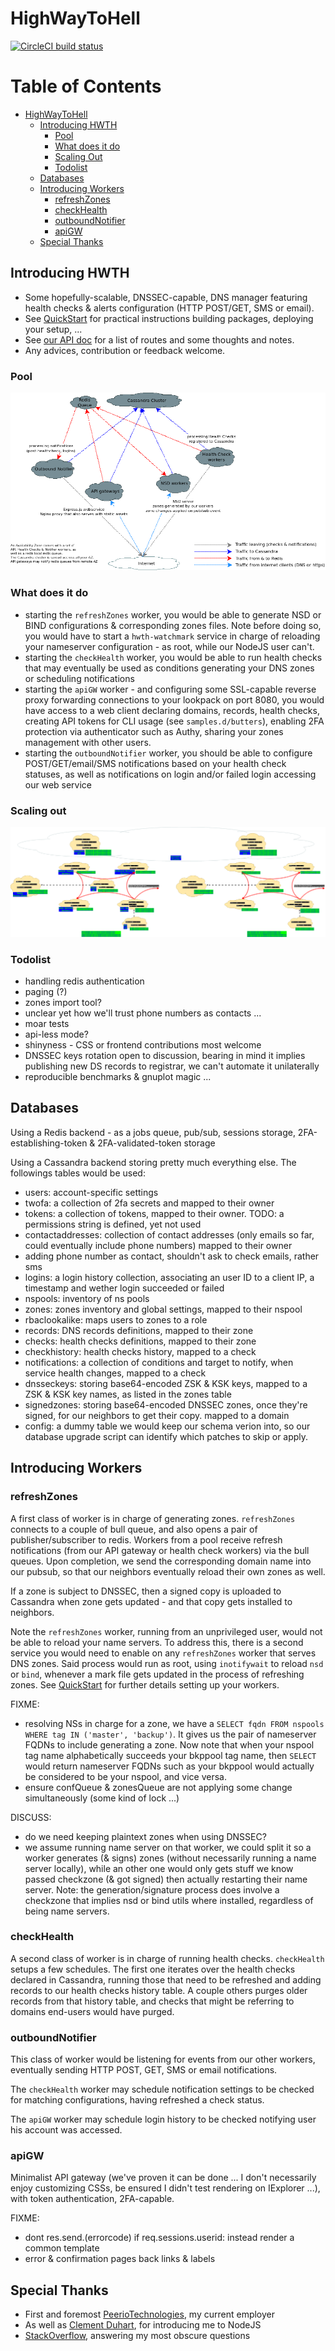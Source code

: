 # HighWayToHell

[![CircleCI build status](https://circleci.com/gh/faust64/highwaytohell/tree/master.svg?style=shield)](https://circleci.com/gh/faust64/highwaytohell/tree/master)

Table of Contents
=================

  * [HighWayToHell](#highwaytohell)
    * [Introducing HWTH](#introducing-hwth)
      * [Pool](#pool)
      * [What does it do](#what-does-it-do)
      * [Scaling Out](#scaling-out)
      * [Todolist](#todolist)
    * [Databases](#databases)
    * [Introducing Workers](#introducing-workers)
      * [refreshZones](#refreshzones)
      * [checkHealth](#checkhealth)
      * [outboundNotifier](#outboundnotifier)
      * [apiGW](#apigw)
    * [Special Thanks](#special-thanks)

## Introducing HWTH

 * Some hopefully-scalable, DNSSEC-capable, DNS manager featuring health checks
   & alerts configuration (HTTP POST/GET, SMS or email).
 * See [QuickStart](QUICKSTART.md) for practical instructions building packages,
   deploying your setup, ...
 * See [our API doc](API.md) for a list of routes and some thoughts and notes.
 * Any advices, contribution or feedback welcome.

### Pool

![HWTH Pool Illustrated](samples.d/diags/hwth.png)

### What does it do

 * starting the `refreshZones` worker, you would be able to generate NSD or
   BIND configurations & corresponding zones files. Note before doing so,
   you would have to start a `hwth-watchmark` service in charge of reloading
   your nameserver configuration - as root, while our NodeJS user can't.
 * starting the `checkHealth` worker, you would be able to run health checks
   that may eventually be used as conditions generating your DNS zones or
   scheduling notifications
 * starting the `apiGW` worker - and configuring some SSL-capable reverse
   proxy forwarding connections to your lookpack on port 8080, you would
   have access to a web client declaring domains, records, health checks,
   creating API tokens for CLI usage (see `samples.d/butters`), enabling
   2FA protection via authenticator such as Authy, sharing your zones
   management with other users.
 * starting the `outboundNotifier` worker, you should be able to configure
   POST/GET/email/SMS notifications based on your health check statuses,
   as well as notifications on login and/or failed login accessing our
   web service

### Scaling out

![Scaling out HWTH](samples.d/diags/hwth-distribution.png)

### Todolist

 * handling redis authentication
 * paging (?)
 * zones import tool?
 * unclear yet how we'll trust phone numbers as contacts ...
 * moar tests
 * api-less mode?
 * shinyness - CSS or frontend contributions most welcome
 * DNSSEC keys rotation open to discussion, bearing in mind it implies
   publishing new DS records to registrar, we can't automate it unilaterally
 * reproducible benchmarks & gnuplot magic ...

## Databases

Using a Redis backend - as a jobs queue, pub/sub, sessions storage,
2FA-establishing-token & 2FA-validated-token storage

Using a Cassandra backend storing pretty much everything else. The followings
tables would be used:

 * users: account-specific settings
 * twofa: a collection of 2fa secrets and mapped to their owner
 * tokens: a collection of tokens, mapped to their owner. TODO: a permissions
   string is defined, yet not used
 * contactaddresses: collection of contact addresses (only emails so far,
   could eventually include phone numbers) mapped to their owner
 * adding phone number as contact, shouldn't ask to check emails, rather sms
 * logins: a login history collection, associating an user ID to a client IP,
   a timestamp and wether login succeeded or failed
 * nspools: inventory of ns pools
 * zones: zones inventory and global settings, mapped to their nspool
 * rbaclookalike: maps users to zones to a role
 * records: DNS records definitions, mapped to their zone
 * checks: health checks definitions, mapped to their zone
 * checkhistory: health checks history, mapped to a check
 * notifications: a collection of conditions and target to notify, when service
   health changes, mapped to a check
 * dnsseckeys: storing base64-encoded ZSK & KSK keys, mapped to a ZSK & KSK
   key names, as listed in the zones table
 * signedzones: storing base64-encoded DNSSEC zones, once they're signed, for
   our neighbors to get their copy. mapped to a domain
 * config: a dummy table we would keep our schema verion into, so our database
   upgrade script can identify which patches to skip or apply.

## Introducing Workers

### refreshZones

A first class of worker is in charge of generating zones. `refreshZones`
connects to a couple of bull queue, and also opens a pair of
publisher/subscriber to redis.
Workers from a pool receive refresh notifications (from our API gateway or
health check workers) via the bull queues.
Upon completion, we send the corresponding domain name into our pubsub, so
that our neighbors eventually reload their own zones as well.

If a zone is subject to DNSSEC, then a signed copy is uploaded to Cassandra
when zone gets updated - and that copy gets installed to neighbors.

Note the `refreshZones` worker, running from an unprivileged user, would not be
able to reload your name servers. To address this, there is a second service you
would need to enable on any `refreshZones` worker that serves DNS zones. Said
process would run as root, using `inotifywait` to reload `nsd` or `bind`,
whenever a mark file gets updated in the process of refreshing zones. See
[QuickStart](QUICKSTART.md) for further details setting up your workers.

FIXME:

 * resolving NSs in charge for a zone, we have a
   `SELECT fqdn FROM nspools WHERE tag IN ('master', 'backup')`. It gives us the
   pair of nameserver FQDNs to include generating a zone. Now note that when
   your nspool tag name alphabetically succeeds your bkppool tag name, then
   `SELECT` would return nameserver FQDNs such as your bkppool would actually be
   considered to be your nspool, and vice versa.
 * ensure confQueue & zonesQueue are not applying some change simultaneously
   (some kind of lock ...)

DISCUSS:

 * do we need keeping plaintext zones when using DNSSEC?
 * we assume running name server on that worker, we could split it so a worker
   generates (& signs) zones (without necessarily running a name server
   locally), while an other one would only gets stuff we know passed checkzone
   (& got signed) then actually restarting their name server. Note: the
   generation/signature process does involve a checkzone that implies nsd or
   bind utils where installed, regardless of being name servers.

### checkHealth

A second class of worker is in charge of running health checks. `checkHealth`
setups a few schedules.
The first one iterates over the health checks declared in Cassandra, running
those that need to be refreshed and adding records to our health checks history
table.
A couple others purges older records from that history table, and checks that
might be referring to domains end-users would have purged.

### outboundNotifier

This class of worker would be listening for events from our other workers,
eventually sending HTTP POST, GET, SMS or email notifications.

The `checkHealth` worker may schedule notification settings to be checked for
matching configurations, having refreshed a check status.

The `apiGW` worker may schedule login history to be checked notifying user
his account was accessed.

### apiGW

Minimalist API gateway (we've proven it can be done ... I don't necessarily
enjoy customizing CSSs, be ensured I didn't test rendering on IExplorer ...),
with token authentication, 2FA-capable.

FIXME:

 * dont res.send.(errorcode) if req.sessions.userid: instead render a common
   template
 * error & confirmation pages back links & labels

## Special Thanks

 * First and foremost [PeerioTechnologies](https://www.peerio.com), my current employer
 * As well as [Clement Duhart](https://github.com/slash6475), for introducing me to NodeJS
 * [StackOverflow](https://stackoverflow.com), answering my most obscure questions
